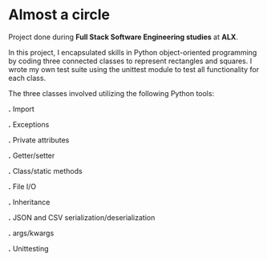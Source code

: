 # **Almost a circle**

Project done during  **Full Stack Software Engineering studies** at **ALX**. 

In this project, I encapsulated skills in Python object-oriented programming by coding three connected classes to represent rectangles and squares. I wrote my own test suite using the unittest module to test all functionality for each class.

The three classes involved utilizing the following Python tools:

**.** Import

**.** Exceptions

**.** Private attributes

**.** Getter/setter

**.** Class/static methods

**.** File I/O

**.** Inheritance

**.** JSON and CSV serialization/deserialization

**.** args/kwargs

**.** Unittesting
